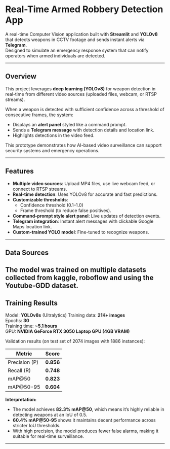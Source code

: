 # Real-Time Armed Robbery Detection App

A real-time Computer Vision application built with **Streamlit** and **YOLOv8** that detects weapons in CCTV footage and sends instant alerts via **Telegram**.  
Designed to simulate an emergency response system that can notify operators when armed individuals are detected.

---

## Overview

This project leverages **deep learning (YOLOv8)** for weapon detection in real-time from different video sources (uploaded files, webcam, or RTSP streams).  

When a weapon is detected with sufficient confidence across a threshold of consecutive frames, the system:  
- Displays an **alert panel** styled like a command prompt.  
- Sends a **Telegram message** with detection details and location link.  
- Highlights detections in the video feed.  

This prototype demonstrates how AI-based video surveillance can support security systems and emergency operations.

---

## Features

- **Multiple video sources**: Upload MP4 files, use live webcam feed, or connect to RTSP streams.  
- **Real-time detection**: Uses YOLOv8 for accurate and fast predictions.  
- **Customizable thresholds**:  
  - Confidence threshold (0.1–1.0)  
  - Frame threshold (to reduce false positives).  
- **Command-prompt style alert panel**: Live updates of detection events.  
- **Telegram integration**: Instant alert messages with clickable Google Maps location link.  
- **Custom-trained YOLO model**: Fine-tuned to recognize weapons.  

---

## Data Sources

The model was trained on multiple datasets collected from kaggle, roboflow and using the Youtube-GDD dataset.
---

## Training Results

Model: **YOLOv8s** (Ultralytics)
Training data: **21K+ images**  
Epochs: **30**  
Training time: **~5.1 hours**  
GPU: **NVIDIA GeForce RTX 3050 Laptop GPU (4GB VRAM)**  

Validation results (on test set of 2074 images with 1886 instances):  

| Metric   | Score |
|----------|-------|
| Precision (P) | **0.856** |
| Recall (R)    | **0.748** |
| mAP@50        | **0.823** |
| mAP@50-95     | **0.604** |

**Interpretation:**  
- The model achieves **82.3% mAP@50**, which means it’s highly reliable in detecting weapons at an IoU of 0.5.  
- **60.4% mAP@50-95** shows it maintains decent performance across stricter IoU thresholds.  
- With high precision, the model produces fewer false alarms, making it suitable for real-time surveillance.  

---
